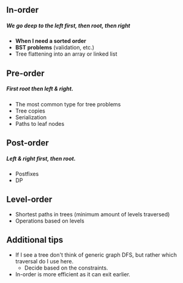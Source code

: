 ## In-order
##### We go deep to the left first, then root, then right
- **When I need a sorted order**
- **BST problems** (validation, etc.)
- Tree flattening into an array or linked list

## Pre-order
##### First root then left & right.
- The most common type for tree problems
- Tree copies
- Serialization
- Paths to leaf nodes

## Post-order
##### Left & right first, then root.
- Postfixes
- DP
## Level-order
- Shortest paths in trees (minimum amount of levels traversed)
- Operations based on levels

## Additional tips
- If I see a tree don't think of generic graph DFS, but rather which traversal do I use here.
	- Decide based on the constraints.
- In-order is more efficient as it can exit earlier.